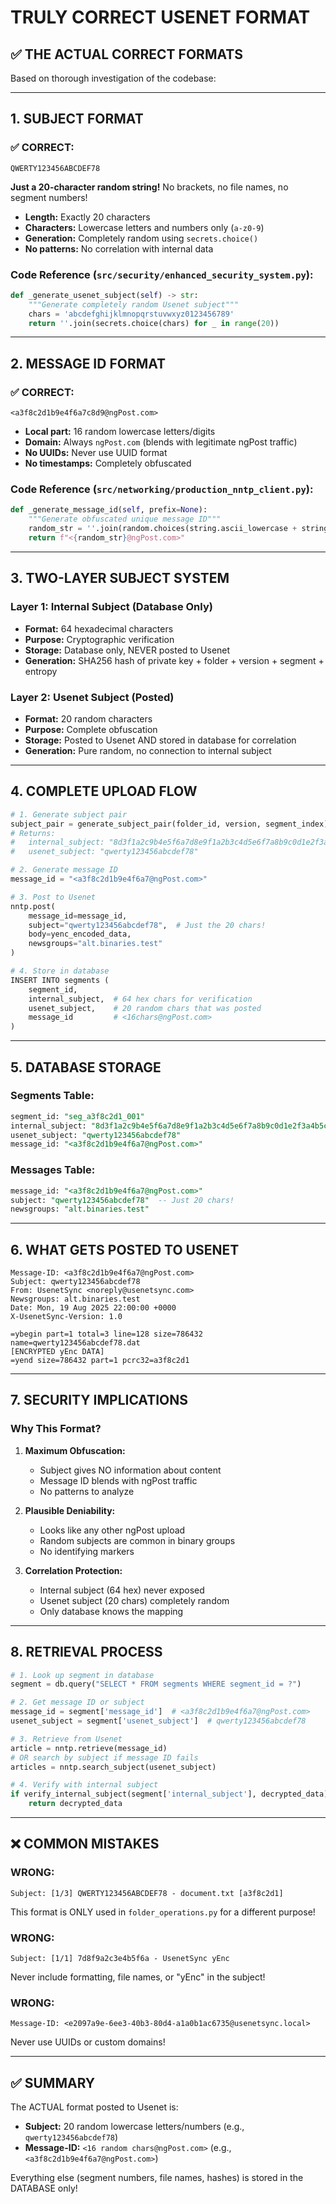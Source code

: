 # TRULY CORRECT USENET FORMAT

## ✅ **THE ACTUAL CORRECT FORMATS**

Based on thorough investigation of the codebase:

---

## 1. **SUBJECT FORMAT**

### ✅ **CORRECT:**
```
QWERTY123456ABCDEF78
```

**Just a 20-character random string!** No brackets, no file names, no segment numbers!

- **Length:** Exactly 20 characters
- **Characters:** Lowercase letters and numbers only (`a-z0-9`)
- **Generation:** Completely random using `secrets.choice()`
- **No patterns:** No correlation with internal data

### **Code Reference** (`src/security/enhanced_security_system.py`):
```python
def _generate_usenet_subject(self) -> str:
    """Generate completely random Usenet subject"""
    chars = 'abcdefghijklmnopqrstuvwxyz0123456789'
    return ''.join(secrets.choice(chars) for _ in range(20))
```

---

## 2. **MESSAGE ID FORMAT**

### ✅ **CORRECT:**
```
<a3f8c2d1b9e4f6a7c8d9@ngPost.com>
```

- **Local part:** 16 random lowercase letters/digits
- **Domain:** Always `ngPost.com` (blends with legitimate ngPost traffic)
- **No UUIDs:** Never use UUID format
- **No timestamps:** Completely obfuscated

### **Code Reference** (`src/networking/production_nntp_client.py`):
```python
def _generate_message_id(self, prefix=None):
    """Generate obfuscated unique message ID"""
    random_str = ''.join(random.choices(string.ascii_lowercase + string.digits, k=16))
    return f"<{random_str}@ngPost.com>"
```

---

## 3. **TWO-LAYER SUBJECT SYSTEM**

### **Layer 1: Internal Subject (Database Only)**
- **Format:** 64 hexadecimal characters
- **Purpose:** Cryptographic verification
- **Storage:** Database only, NEVER posted to Usenet
- **Generation:** SHA256 hash of private key + folder + version + segment + entropy

### **Layer 2: Usenet Subject (Posted)**
- **Format:** 20 random characters
- **Purpose:** Complete obfuscation
- **Storage:** Posted to Usenet AND stored in database for correlation
- **Generation:** Pure random, no connection to internal subject

---

## 4. **COMPLETE UPLOAD FLOW**

```python
# 1. Generate subject pair
subject_pair = generate_subject_pair(folder_id, version, segment_index)
# Returns:
#   internal_subject: "8d3f1a2c9b4e5f6a7d8e9f1a2b3c4d5e6f7a8b9c0d1e2f3a4b5c6d7e8f9a0b1c"
#   usenet_subject: "qwerty123456abcdef78"

# 2. Generate message ID
message_id = "<a3f8c2d1b9e4f6a7@ngPost.com>"

# 3. Post to Usenet
nntp.post(
    message_id=message_id,
    subject="qwerty123456abcdef78",  # Just the 20 chars!
    body=yenc_encoded_data,
    newsgroups="alt.binaries.test"
)

# 4. Store in database
INSERT INTO segments (
    segment_id,
    internal_subject,  # 64 hex chars for verification
    usenet_subject,    # 20 random chars that was posted
    message_id         # <16chars@ngPost.com>
)
```

---

## 5. **DATABASE STORAGE**

### **Segments Table:**
```sql
segment_id: "seg_a3f8c2d1_001"
internal_subject: "8d3f1a2c9b4e5f6a7d8e9f1a2b3c4d5e6f7a8b9c0d1e2f3a4b5c6d7e8f9a0b1c"
usenet_subject: "qwerty123456abcdef78"
message_id: "<a3f8c2d1b9e4f6a7@ngPost.com>"
```

### **Messages Table:**
```sql
message_id: "<a3f8c2d1b9e4f6a7@ngPost.com>"
subject: "qwerty123456abcdef78"  -- Just 20 chars!
newsgroups: "alt.binaries.test"
```

---

## 6. **WHAT GETS POSTED TO USENET**

```
Message-ID: <a3f8c2d1b9e4f6a7@ngPost.com>
Subject: qwerty123456abcdef78
From: UsenetSync <noreply@usenetsync.com>
Newsgroups: alt.binaries.test
Date: Mon, 19 Aug 2025 22:00:00 +0000
X-UsenetSync-Version: 1.0

=ybegin part=1 total=3 line=128 size=786432 name=qwerty123456abcdef78.dat
[ENCRYPTED yEnc DATA]
=yend size=786432 part=1 pcrc32=a3f8c2d1
```

---

## 7. **SECURITY IMPLICATIONS**

### **Why This Format?**

1. **Maximum Obfuscation:** 
   - Subject gives NO information about content
   - Message ID blends with ngPost traffic
   - No patterns to analyze

2. **Plausible Deniability:**
   - Looks like any other ngPost upload
   - Random subjects are common in binary groups
   - No identifying markers

3. **Correlation Protection:**
   - Internal subject (64 hex) never exposed
   - Usenet subject (20 chars) completely random
   - Only database knows the mapping

---

## 8. **RETRIEVAL PROCESS**

```python
# 1. Look up segment in database
segment = db.query("SELECT * FROM segments WHERE segment_id = ?")

# 2. Get message ID or subject
message_id = segment['message_id']  # <a3f8c2d1b9e4f6a7@ngPost.com>
usenet_subject = segment['usenet_subject']  # qwerty123456abcdef78

# 3. Retrieve from Usenet
article = nntp.retrieve(message_id)
# OR search by subject if message ID fails
articles = nntp.search_subject(usenet_subject)

# 4. Verify with internal subject
if verify_internal_subject(segment['internal_subject'], decrypted_data):
    return decrypted_data
```

---

## ❌ **COMMON MISTAKES**

### **WRONG:**
```
Subject: [1/3] QWERTY123456ABCDEF78 - document.txt [a3f8c2d1]
```
This format is ONLY used in `folder_operations.py` for a different purpose!

### **WRONG:**
```
Subject: [1/1] 7d8f9a2c3e4b5f6a - UsenetSync yEnc
```
Never include formatting, file names, or "yEnc" in the subject!

### **WRONG:**
```
Message-ID: <e2097a9e-6ee3-40b3-80d4-a1a0b1ac6735@usenetsync.local>
```
Never use UUIDs or custom domains!

---

## ✅ **SUMMARY**

The ACTUAL format posted to Usenet is:
- **Subject:** 20 random lowercase letters/numbers (e.g., `qwerty123456abcdef78`)
- **Message-ID:** `<16 random chars@ngPost.com>` (e.g., `<a3f8c2d1b9e4f6a7@ngPost.com>`)

Everything else (segment numbers, file names, hashes) is stored in the DATABASE only!